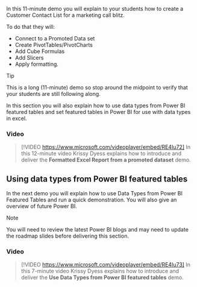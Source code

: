 In this 11-minute demo you will explain to your students how to create a Customer Contact List for a marketing call blitz.

To do that they will:
- Connect to a Promoted Data set
- Create PivotTables/PivotCharts
- Add Cube Formulas
- Add Slicers
- Apply formatting.

> [!TIP]
> This is a long (11-minute) demo so stop around the midpoint to verify that your students are still following along.

In this section you will also explain how to use data types from Power BI featured tables and set featured tables in Power BI for use with data types in excel.

### Video
> [!VIDEO https://www.microsoft.com/videoplayer/embed/RE4Iu72] 
> In this 12-minute video Krissy Dyess explains how to introduce and deliver the **Formatted Excel Report from a promoted dataset** demo.


## Using data types from Power BI featured tables

In the next demo you will explain how to use Data Types from Power BI Featured Tables and run a quick demonstration.
You will also give an overview of future Power BI.

> [!NOTE]
> You will need to review the latest Power BI blogs and may need to update the roadmap slides before delivering this section.


### Video
> [!VIDEO https://www.microsoft.com/videoplayer/embed/RE4Iu73] 
> In this 7-minute video Krissy Dyess explains how to introduce and deliver the **Use Data Types from Power BI featured tables** demo.

